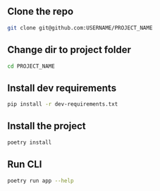 ## Clone the repo

```bash
git clone git@github.com:USERNAME/PROJECT_NAME
```

## Change dir to project folder

```bash
cd PROJECT_NAME
```

## Install dev requirements

```bash
pip install -r dev-requirements.txt
```

## Install the project

```bash
poetry install
```

## Run CLI

```bash
poetry run app --help
```
